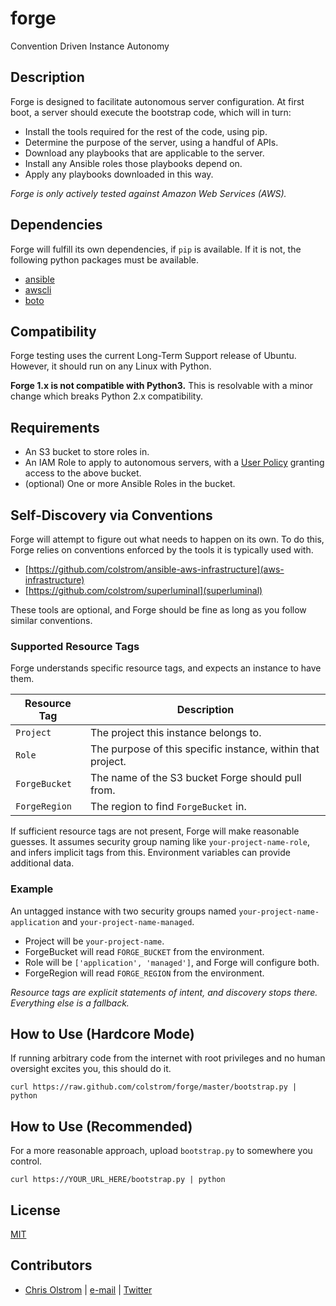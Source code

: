 # forge

Convention Driven Instance Autonomy

## Description

Forge is designed to facilitate autonomous server configuration. At first boot, a server should execute the bootstrap code, which will in turn:

* Install the tools required for the rest of the code, using pip.
* Determine the purpose of the server, using a handful of APIs.
* Download any playbooks that are applicable to the server.
* Install any Ansible roles those playbooks depend on.
* Apply any playbooks downloaded in this way.

_Forge is only actively tested against Amazon Web Services (AWS)._

## Dependencies

Forge will fulfill its own dependencies, if `pip` is available. If it is not, the following python packages must be available.

* [ansible](https://github.com/ansible/ansible/)
* [awscli](https://aws.amazon.com/cli/)
* [boto](https://boto.readthedocs.org/)

## Compatibility

Forge testing uses the current Long-Term Support release of Ubuntu. However, it should run on any Linux with Python.

**Forge 1.x is not compatible with Python3.** This is resolvable with a minor change which breaks Python 2.x compatibility.

## Requirements

* An S3 bucket to store roles in.
* An IAM Role to apply to autonomous servers, with a [User Policy](https://github.com/colstrom/forge/blob/master/examples/policy.json) granting access to the above bucket.
* (optional) One or more Ansible Roles in the bucket.

## Self-Discovery via Conventions

Forge will attempt to figure out what needs to happen on its own. To do this, Forge relies on conventions enforced by the tools it is typically used with.

* [https://github.com/colstrom/ansible-aws-infrastructure](aws-infrastructure)
* [https://github.com/colstrom/superluminal](superluminal)

These tools are optional, and Forge should be fine as long as you follow similar conventions.

### Supported Resource Tags

Forge understands specific resource tags, and expects an instance to have them.

| Resource Tag  | Description
|---------------|------------
| `Project`     | The project this instance belongs to.
| `Role`        | The purpose of this specific instance, within that project.
| `ForgeBucket` | The name of the S3 bucket Forge should pull from.
| `ForgeRegion` | The region to find `ForgeBucket` in.

If sufficient resource tags are not present, Forge will make reasonable guesses. It assumes security group naming like `your-project-name-role`, and infers implicit tags from this. Environment variables can provide additional data.

### Example

An untagged instance with two security groups named `your-project-name-application` and  `your-project-name-managed`.

* Project will be `your-project-name`.
* ForgeBucket will read `FORGE_BUCKET` from the environment.
* Role will be `['application', 'managed']`, and Forge will configure both.
* ForgeRegion will read `FORGE_REGION` from the environment.

_Resource tags are explicit statements of intent, and discovery stops there. Everything else is a fallback._

## How to Use (Hardcore Mode)

If running arbitrary code from the internet with root privileges and no human oversight excites you, this should do it.

```
curl https://raw.github.com/colstrom/forge/master/bootstrap.py | python
```

## How to Use (Recommended)

For a more reasonable approach, upload ```bootstrap.py``` to somewhere you control.

```
curl https://YOUR_URL_HERE/bootstrap.py | python
```

## License

[MIT](https://tldrlegal.com/license/mit-license)

## Contributors

* [Chris Olstrom](https://colstrom.github.io/) | [e-mail](mailto:chris@olstrom.com) | [Twitter](https://twitter.com/ChrisOlstrom)
